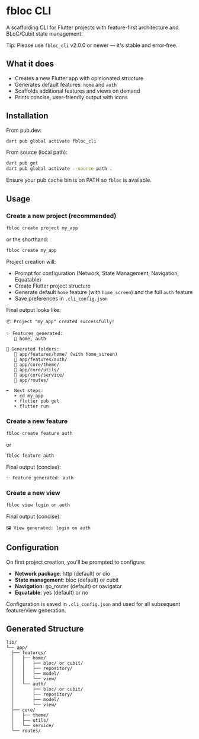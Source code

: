 # fbloc CLI

A scaffolding CLI for Flutter projects with feature-first architecture and BLoC/Cubit state management.

Tip: Please use `fbloc_cli` v2.0.0 or newer — it's stable and error‑free.

## What it does

- Creates a new Flutter app with opinionated structure
- Generates default features: `home` and `auth`
- Scaffolds additional features and views on demand
- Prints concise, user-friendly output with icons

## Installation

From pub.dev:

```bash
dart pub global activate fbloc_cli
```

From source (local path):

```bash
dart pub get
dart pub global activate --source path .
```

Ensure your pub cache bin is on PATH so `fbloc` is available.

## Usage

### Create a new project (recommended)

```bash
fbloc create project my_app
```

or the shorthand:

```bash
fbloc create my_app
```

Project creation will:

- Prompt for configuration (Network, State Management, Navigation, Equatable)
- Create Flutter project structure
- Generate default `home` feature (with `home_screen`) and the full `auth` feature
- Save preferences in `.cli_config.json`

Final output looks like:

```
📦 Project "my_app" created successfully!

✨ Features generated:
   🧩 home, auth

📁 Generated folders:
   📂 app/features/home/ (with home_screen)
   📂 app/features/auth/
   📂 app/core/theme/
   📂 app/core/utils/
   📂 app/core/service/
   📂 app/routes/

➡️  Next steps:
   ➤ cd my_app
   ➤ flutter pub get
   ➤ flutter run
```

### Create a new feature

```bash
fbloc create feature auth
```

or

```bash
fbloc feature auth
```

Final output (concise):

```
✨ Feature generated: auth
```

### Create a new view

```bash
fbloc view login on auth
```

Final output (concise):

```
🖼️ View generated: login on auth
```

## Configuration

On first project creation, you'll be prompted to configure:

- **Network package**: http (default) or dio
- **State management**: bloc (default) or cubit
- **Navigation**: go_router (default) or navigator
- **Equatable**: yes (default) or no

Configuration is saved in `.cli_config.json` and used for all subsequent feature/view generation.

## Generated Structure

```
lib/
└── app/
  ├── features/
  │   ├── home/
  │   │   ├── bloc/ or cubit/
  │   │   ├── repository/
  │   │   ├── model/
  │   │   └── view/
  │   └── auth/
  │       ├── bloc/ or cubit/
  │       ├── repository/
  │       ├── model/
  │       └── view/
  ├── core/
  │   ├── theme/
  │   ├── utils/
  │   └── service/
  └── routes/
```
